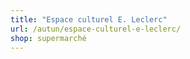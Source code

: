 ```yaml
---
title: "Espace culturel E. Leclerc"
url: /autun/espace-culturel-e-leclerc/
shop: supermarché
---
```

